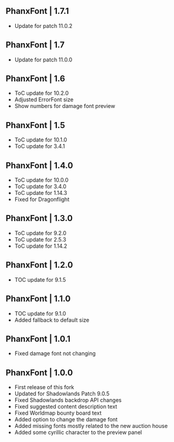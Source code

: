PhanxFont | 1.7.1
-----------------
- Update for patch 11.0.2

PhanxFont | 1.7
---------------
- Update for patch 11.0.0

PhanxFont | 1.6
---------------
- ToC update for 10.2.0
- Adjusted ErrorFont size
- Show numbers for damage font preview

PhanxFont | 1.5
---------------
- ToC update for 10.1.0
- ToC update for 3.4.1

PhanxFont | 1.4.0
-----------------
- ToC update for 10.0.0
- ToC update for 3.4.0
- ToC update for 1.14.3
- Fixed for Dragonflight

PhanxFont | 1.3.0
-----------------
- ToC update for 9.2.0
- ToC update for 2.5.3
- ToC update for 1.14.2

PhanxFont | 1.2.0
-----------------
- TOC update for 9.1.5

PhanxFont | 1.1.0
-----------------
- TOC update for 9.1.0
- Added fallback to default size

PhanxFont | 1.0.1
-----------------
- Fixed damage font not changing

PhanxFont | 1.0.0
-----------------
- First release of this fork
- Updated for Shadowlands Patch 9.0.5
- Fixed Shadowlands backdrop API changes
- Fixed suggested content description text
- Fixed Worldmap bounty board text
- Added option to change the damage font
- Added missing fonts mostly related to the new auction house
- Added some cyrillic character to the preview panel
